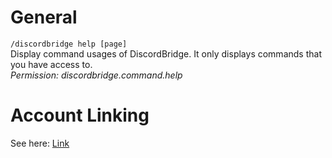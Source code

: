 # General
`/discordbridge help [page]`\
Display command usages of DiscordBridge. It only displays commands that you have access to.\
_Permission: discordbridge.command.help_

# Account Linking
See here: [Link](https://wiki.incredibleplugins.com/discordbridge/modules/linking-module#commands)

